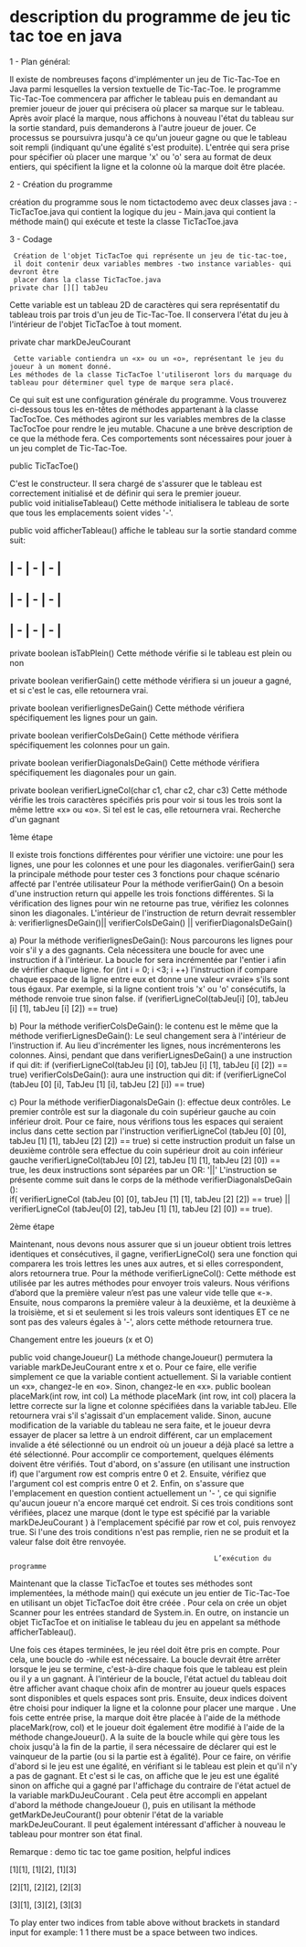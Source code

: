  # description du programme de jeu tic tac toe en java


1 - Plan général:

Il existe de nombreuses façons d'implémenter un jeu de Tic-Tac-Toe en Java parmi lesquelles  la version textuelle de Tic-Tac-Toe. 
le programme Tic-Tac-Toe commencera par afficher le tableau puis en demandant au premier joueur de jouer qui précisera où placer sa marque sur le tableau.
 Après avoir placé la marque, nous affichons à nouveau l'état du tableau sur la sortie standard, puis demanderons à l'autre joueur de jouer. 
Ce processus se poursuivra jusqu'à ce qu'un joueur gagne ou que le tableau soit rempli (indiquant qu'une égalité s'est produite). 
L'entrée qui sera prise pour spécifier où placer une marque 'x' ou 'o' sera au format de deux entiers, qui spécifient la ligne et la colonne où la marque doit être placée.

 2 - Création du programme
 
  création du programme sous le nom tictactodemo avec deux classes java :
     -TicTacToe.java qui contient la logique du jeu
     - Main.java qui contient la méthode main() qui exécute et teste la classe TicTacToe.java
     
3 - Codage

     Création de l'objet TicTacToe qui représente un jeu de tic-tac-toe, 
     il doit contenir deux variables membres -two instance variables- qui devront être 
     placer dans la classe TicTacToe.java
    private char [][] tabJeu
   Cette variable est un tableau 2D de caractères qui sera représentatif du tableau trois par trois d'un jeu de Tic-Tac-Toe. Il conservera l'état du jeu à l'intérieur de l'objet TicTacToe à tout moment.
   
 private char markDeJeuCourant
 
     Cette variable contiendra un «x» ou un «o», représentant le jeu du joueur à un moment donné. 
    Les méthodes de la classe TicTacToe l'utiliseront lors du marquage du tableau pour déterminer quel type de marque sera placé.
    
   Ce qui suit est une configuration générale du programme. Vous trouverez ci-dessous tous les en-têtes de méthodes appartenant à la classe TacTocToe. Ces méthodes agiront sur les variables membres de la classe TacTocToe pour rendre le jeu mutable. Chacune a une brève description de ce que la méthode fera. Ces comportements sont nécessaires pour jouer à un jeu complet de Tic-Tac-Toe. 

public TicTacToe()

C'est le constructeur. Il sera chargé de s'assurer que le tableau est correctement initialisé et de définir qui sera le premier joueur.   
public void initialiseTableau()
Cette méthode initialisera le tableau de sorte que tous les emplacements soient vides '-'. 

public void afficherTableau()
affiche le tableau sur la sortie standard comme suit:

| - | - | - | 
-------------
| - | - | - | 
-------------
| - | - | - | 
-------------

private boolean isTabPlein()
Cette méthode vérifie si le tableau est plein ou non

private boolean verifierGain()
cette méthode vérifiera si un joueur a gagné, et si c'est le cas, elle retournera vrai.

private boolean verifierlignesDeGain()
Cette méthode vérifiera spécifiquement les lignes pour un gain.

private boolean verifierColsDeGain()
Cette méthode vérifiera spécifiquement les colonnes pour un gain.

private boolean verifierDiagonalsDeGain()
Cette méthode vérifiera spécifiquement les diagonales pour un gain.

private boolean verifierLigneCol(char c1, char c2, char c3)
Cette méthode vérifie les trois caractères spécifiés pris pour voir si tous les trois sont la même lettre «x» ou «o». Si tel est le cas, elle retournera vrai.
Recherche d'un gagnant

1ème étape

Il existe trois fonctions différentes pour vérifier une victoire: une pour les lignes, une pour les colonnes et une pour les diagonales. verifierGain() sera la principale méthode pour tester ces 3 fonctions pour chaque scénario affecté par l'entrée utilisateur
 Pour la méthode verifierGain() On a besoin d'une instruction return qui appelle les trois fonctions différentes. Si la vérification des lignes pour win ne retourne pas true, vérifiez les colonnes sinon les diagonales.
L'intérieur de l'instruction de return devrait ressembler à:
verifierlignesDeGain()|| verifierColsDeGain() || verifierDiagonalsDeGain() 

a)	Pour la méthode verifierlignesDeGain(): Nous parcourons les lignes pour voir s'il y a des gagnants. Cela nécessitera une boucle for avec une instruction if à l'intérieur. La boucle for sera incrémentée par l'entier i afin de vérifier chaque ligne. for (int i = 0; i <3; i ++) l'instruction if compare chaque espace de la ligne entre eux et donne une valeur «vraie» s'ils sont tous égaux. Par exemple, si la ligne contient trois 'x' ou 'o' consécutifs, la méthode renvoie true sinon false. 
 if (verifierLigneCol(tabJeu[i] [0], tabJeu [i] [1], tabJeu [i] [2]) == true)
 
   b) Pour la méthode verifierColsDeGain(): le contenu est le même que la méthode    verifierLignesDeGain(): Le seul changement sera à l'intérieur de l'instruction if. Au lieu d'incrémenter les lignes, nous incrémenterons les colonnes. Ainsi, pendant que dans verifierLignesDeGain() a une instruction if qui dit: if (verifierLigneCol(tabJeu [i] [0], tabJeu [i] [1], tabJeu [i] [2]) == true) 
verifierColsDeGain(): aura une instruction qui dit: 
if (verifierLigneCol (tabJeu [0] [i], TabJeu [1] [i], tabJeu [2] [i]) == true) 

   c)  Pour la méthode verifierDiagonalsDeGain (): effectue deux contrôles.
 Le premier contrôle est sur la diagonale du coin supérieur gauche au coin inférieur droit. Pour ce faire, nous vérifions tous les espaces qui seraient inclus dans cette section par l'instruction verifierLigneCol (tabJeu [0] [0], tabJeu [1] [1], tabJeu [2] [2]) == true) si cette instruction produit un false un deuxième contrôle sera effectue du coin supérieur droit au coin inférieur gauche verifierLigneCol(tabJeu [0] [2], tabJeu [1] [1], tabJeu [2] [0]) == true, les deux instructions sont séparées par un OR: '||'
L'instruction se présente comme suit dans le corps de la méthode verifierDiagonalsDeGain ():  
if( verifierLigneCol (tabJeu [0] [0], tabJeu [1] [1], tabJeu [2] [2]) == true) ||
 verifierLigneCol (tabJeu[0] [2], tabJeu [1] [1], tabJeu [2] [0]) == true).

2ème étape

  Maintenant, nous devons nous assurer que si un joueur obtient trois lettres identiques et consécutives, il gagne,  verifierLigneCol() sera une fonction qui comparera les trois lettres les unes aux autres, et si elles correspondent, alors retournera true.
Pour la méthode verifierLigneCol(): Cette méthode est utilisée par les autres méthodes pour envoyer trois valeurs. Nous vérifions d’abord que la première valeur n’est pas une valeur vide telle que «-». Ensuite, nous comparons la première valeur à la deuxième, et la deuxième à la troisième, et si et seulement si les trois valeurs sont identiques ET ce ne sont pas des valeurs égales à '-', alors cette méthode retournera true.

Changement entre les joueurs (x et O)

public void changeJoueur() 
La méthode changeJoueur() permutera la variable markDeJeuCourant entre x et o. Pour ce faire, elle verifie simplement ce que la variable contient actuellement. Si la variable contient un «x», changez-le en «o». Sinon, changez-le en «x».
public boolean placeMark(int row, int col) 
La méthode placeMark (int row, int col) placera la lettre correcte sur la ligne et colonne spécifiées dans la variable tabJeu. Elle retournera vrai s'il s'agissait d'un emplacement valide. Sinon, aucune modification de la variable du tableau ne sera faite, et le joueur devra essayer de placer sa lettre à un endroit différent, car un emplacement invalide a été sélectionné ou un endroit où un joueur a déjà placé sa lettre a été sélectionné.
 Pour accomplir ce comportement, quelques éléments doivent être vérifiés. Tout d'abord, on s'assure  (en utilisant une instruction if) que l'argument row est compris entre 0 et 2. Ensuite, vérifiez que l'argument col est compris entre 0 et 2. Enfin, on s'assure que l'emplacement en question contient actuellement un '- ', ce qui signifie qu'aucun joueur n'a encore marqué cet endroit. Si ces trois conditions sont vérifiées, placez une marque (dont le type est spécifié par la variable markDeJeuCourant ) à l'emplacement spécifié par row et col, puis renvoyez true. Si l'une des trois conditions n'est pas remplie, rien ne se produit et la valeur false doit être renvoyée.
 
                                                      L’exécution du programme

Maintenant que la classe TicTacToe et toutes ses méthodes sont implementées, la méthode main() qui exécute un jeu entier de Tic-Tac-Toe en utilisant un objet TicTacToe doit être créée .
Pour cela on crée un objet Scanner pour les entrées standard de System.in. En outre, on instancie un objet TicTacToe et on initialise le tableau du jeu en appelant sa méthode afficherTableau().

Une fois ces étapes terminées, le jeu réel doit être pris en compte. Pour cela, une boucle
 do -while est nécessaire. La boucle devrait être arrêter lorsque le jeu se termine, c'est-à-dire chaque fois que le tableau est plein ou il y a un gagnant. À l'intérieur de la boucle, l'état actuel du tableau doit être afficher avant chaque choix afin de montrer au joueur quels espaces sont disponibles et quels espaces sont pris. Ensuite, deux indices doivent être choisi pour indiquer la ligne et la colonne pour placer une marque . Une fois cette entrée prise, la marque doit être placée à l'aide de la méthode placeMark(row, col) et le joueur doit également être modifié à l'aide de la méthode changeJoueur().
A la suite de la boucle while qui gère tous les choix jusqu'à la fin de la partie, il sera nécessaire de déclarer qui est le vainqueur de la partie (ou si la partie est à égalité). Pour ce faire, on vérifie d'abord si le jeu est une égalité, en vérifiant si le tableau est plein et qu'il n'y a pas de gagnant. Et c'est si le cas, on affiche que le jeu est une égalité sinon on affiche qui a gagné par l'affichage du contraire de l'état actuel de la variable markDuJeuCourant . Cela peut être accompli en appelant d'abord la méthode changeJoueur (), puis en utilisant la méthode getMarkDeJeuCourant() pour obtenir l'état de la variable markDeJeuCourant. 
Il peut également intéressant d'afficher à nouveau le tableau pour montrer son état final.

Remarque :
   demo tic tac toe game position, helpful indices 
   
  [1][1], [1][2], [1][3]
  
  [2][1], [2][2], [2][3]
  
  [3][1], [3][2], [3][3]
 
 To play enter two indices from table above without brackets in standard input for example: 1 1 there must be a space between two indices.




      



